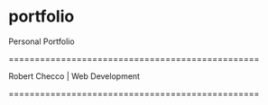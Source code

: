 # portfolio
Personal Portfolio

================================================

Robert Checco | Web Development

================================================
